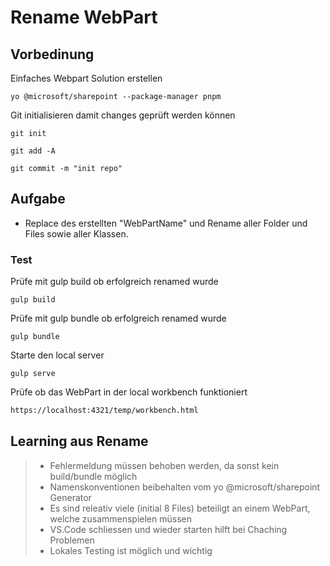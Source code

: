 # Rename WebPart

## Vorbedinung

Einfaches Webpart Solution erstellen

```bs
yo @microsoft/sharepoint --package-manager pnpm
```

Git initialisieren damit changes geprüft werden können

```bs
git init
```

```bs
git add -A
```

```bs
git commit -m "init repo"
```

## Aufgabe

- Replace des erstellten "WebPartName" und Rename aller Folder und Files sowie aller Klassen.

### Test

Prüfe mit gulp build ob erfolgreich renamed wurde

```bs
gulp build
```

Prüfe mit gulp bundle ob erfolgreich renamed wurde

```bs
gulp bundle
```

Starte den local server

```bs
gulp serve
```

Prüfe ob das WebPart in der local workbench funktioniert

```html
https://localhost:4321/temp/workbench.html
```

## Learning aus Rename

> - Fehlermeldung müssen behoben werden, da sonst kein build/bundle möglich
> - Namenskonventionen beibehalten vom yo @microsoft/sharepoint Generator
> - Es sind releativ viele (initial 8 Files) beteiligt an einem WebPart, welche zusammenspielen müssen
> - VS.Code schliessen und wieder starten hilft bei Chaching Problemen
> - Lokales Testing ist möglich und wichtig